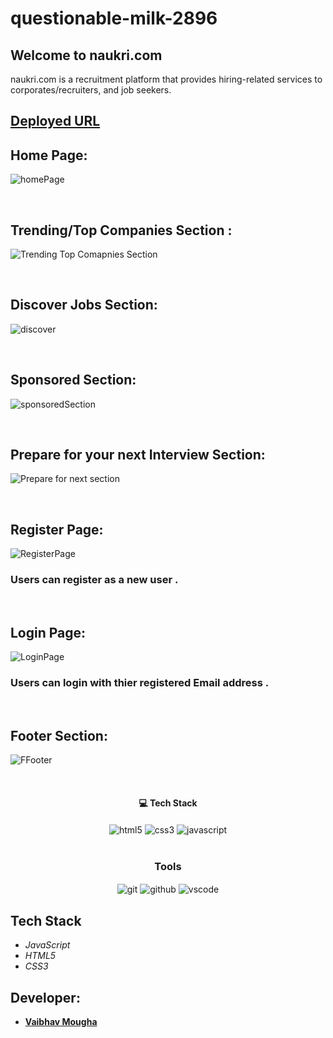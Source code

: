 # questionable-milk-2896
## Welcome to naukri.com
naukri.com  is a recruitment platform that provides hiring-related services to corporates/recruiters, and job seekers.

## [Deployed URL]( https://moonlit-sunburst-285db4.netlify.app/)


## Home Page:
![homePage](https://user-images.githubusercontent.com/107460451/205791269-908f85a3-3cfa-4dd6-869d-f2e4ccdfa72e.jpg)


<br/>

## Trending/Top Companies Section :

![Trending Top Comapnies Section](https://user-images.githubusercontent.com/107460451/205792782-f626323c-45ea-4158-b5b5-3440431f9892.jpg)


<br/>

## Discover Jobs Section:

![discover](https://user-images.githubusercontent.com/107460451/205792835-9885695a-5306-41c2-bd27-f6d9df0c4350.jpg)


<br/>

## Sponsored Section:

![sponsoredSection](https://user-images.githubusercontent.com/107460451/205792887-c8a5404c-1d87-4c17-aa47-f015eac1edc6.jpg)


<br/>

## Prepare for your next Interview Section:

![Prepare for next section](https://user-images.githubusercontent.com/107460451/205792925-27ff6a15-35b5-47a2-a586-da1d1a733b63.jpg)


<br/>

## Register Page:
![RegisterPage](https://user-images.githubusercontent.com/107460451/205793039-1ad35ae3-0af8-4638-ac10-40fcfade040c.jpg)

<h3>Users can register as a new user .</h3>


<br/>

## Login Page:
![LoginPage](https://user-images.githubusercontent.com/107460451/205793329-59831d9a-a736-4e68-be2d-e5e055523d29.jpg)

<h3>Users can login with thier registered Email address .</h3>

<br/>

## Footer Section:
![FFooter](https://user-images.githubusercontent.com/107460451/205799247-5171e3e4-fe43-4c2d-b068-376eabe28f9c.jpg)

<br/>
<h4 align="center">💻 Tech Stack</h4>
 <div align="center">
 <img src="https://img.shields.io/badge/html5-%23E34F26.svg?style=for-the-badge&logo=html5&logoColor=white" align="center" alt="html5">
 <img src = "https://img.shields.io/badge/css3-%231572B6.svg?style=for-the-badge&logo=css3&logoColor=white" align="center" alt="css3">
 <img src="https://img.shields.io/badge/javascript-%23323330.svg?style=for-the-badge&logo=javascript&logoColor=%23F7DF1E"  align="center" alt="javascript" />
</div>
<br/>



<div align="center"><h3 align="center">Tools</h3> 
   <img src="https://img.shields.io/badge/netlify-%23000000.svg?style=for-the-badge&logo=netlify&logoColor=#00C7B7" align="center" alt="git"/>
  <img src="https://img.shields.io/badge/GitHub-100000?style=for-the-badge&logo=github&logoColor=white"  align="center" alt="github"/>
   <img src="https://img.shields.io/badge/Visual%20Studio-5C2D91.svg?style=for-the-badge&logo=visual-studio&logoColor=white"  align="center" alt="vscode"/>
    
      
</div>





## Tech Stack


- *JavaScript*
- *HTML5*
- *CSS3*


## Developer:

- **[Vaibhav Mougha](https://github.com/vaibhav-mougha)**
    
